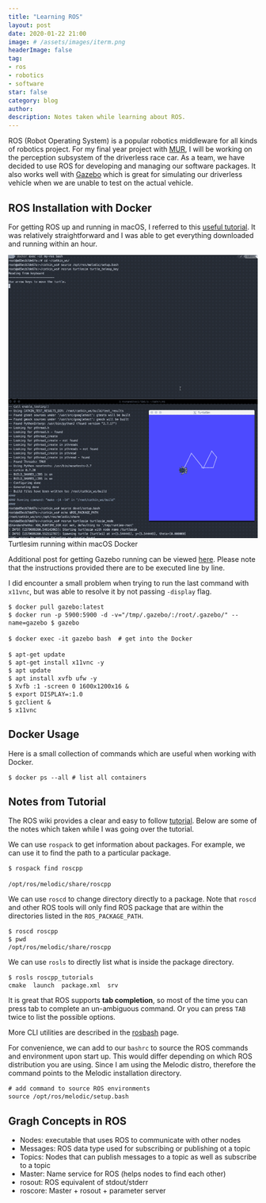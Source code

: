 ```yaml
---
title: "Learning ROS"
layout: post
date: 2020-01-22 21:00
image: # /assets/images/iterm.png
headerImage: false
tag:
- ros
- robotics
- software
star: false
category: blog
author:
description: Notes taken while learning about ROS.
---
```


ROS (Robot Operating System) is a popular robotics middleware for all kinds of robotics project. For my final year project with [MUR](https://murmotorsports.eng.unimelb.edu.au/home), I will be working on the perception subsystem of the driverless race car. As a team, we have decided to use ROS for developing and managing our software packages. It also works well with [Gazebo](http://gazebosim.org/) which is great for simulating our driverless vehicle when we are unable to test on the actual vehicle.

## ROS Installation with Docker

For getting ROS up and running in macOS, I referred to this [useful tutorial](https://desertbot.io/blog/ros-turtlesim-beginners-guide-mac). It was relatively straightforward and I was able to get everything downloaded and running within an hour.

<div style="text-align:center"><img src ="/assets/gifs/ros_turtle.gif" /></div>
<figcaption class="caption">Turtlesim running within macOS Docker</figcaption>

Additional post for getting Gazebo running can be viewed [here](https://github.com/osrf/docker_images/issues/55#issuecomment-572762297). Please note that the instructions provided there are to be executed line by line.

I did encounter a small problem when trying to run the last command with `x11vnc`, but was able to resolve it by not passing `-display` flag.

```
$ docker pull gazebo:latest
$ docker run -p 5900:5900 -d -v="/tmp/.gazebo/:/root/.gazebo/" --name=gazebo $ gazebo

$ docker exec -it gazebo bash  # get into the Docker

$ apt-get update
$ apt-get install x11vnc -y
$ apt update
$ apt install xvfb ufw -y
$ Xvfb :1 -screen 0 1600x1200x16 &
$ export DISPLAY=:1.0
$ gzclient &
$ x11vnc
```

## Docker Usage

Here is a small collection of commands which are useful when working with Docker.

```
$ docker ps --all # list all containers
```

## Notes from Tutorial

The ROS wiki provides a clear and easy to follow [tutorial](http://wiki.ros.org/ROS/Tutorials). Below are some of the notes which taken while I was going over the tutorial.

We can use `rospack` to get information about packages. For example, we can use it to find the path to a particular package.
```
$ rospack find roscpp

/opt/ros/melodic/share/roscpp
```

We can use `roscd` to change directory directly to a package. Note that `roscd` and other ROS tools will only find ROS package that are within the directories listed in the `ROS_PACKAGE_PATH`.
```
$ roscd roscpp
$ pwd
/opt/ros/melodic/share/roscpp
```

We can use `rosls` to directly list what is inside the package directory.
```
$ rosls roscpp_tutorials
cmake  launch  package.xml  srv
```

It is great that ROS supports **tab completion**, so most of the time you can press tab to complete an un-ambiguous command. Or you can press `TAB` twice to list the possible options.

More CLI utilities are described in the [rosbash](http://wiki.ros.org/rosbash) page.

<!-- This is still a work in progress and I am to add more stuff here as I learn more about ROS. -->

For convenience, we can add to our `bashrc` to source the ROS commands and environment upon start up. This would differ depending on which ROS distribution you are using. Since I am using the Melodic distro, therefore the command points to the Melodic installation directory.

```
# add command to source ROS environments
source /opt/ros/melodic/setup.bash
```


## Gragh Concepts in ROS

* Nodes: executable that uses ROS to communicate with other nodes
* Messages: ROS data type used for subscribing or publishing ot a topic
* Topics: Nodes that can publish messages to a topic as well as subscribe to a topic
* Master: Name service for ROS (helps nodes to find each other)
* rosout: ROS equivalent of stdout/stderr
* roscore: Master + rosout + parameter server
